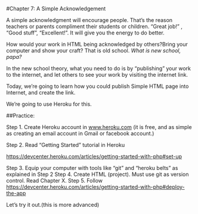 #Chapter 7: A Simple Acknowledgement

A simple acknowledgment will encourage people. That’s the reason teachers or  parents compliment their students or children. “Great job!” , “Good stuff”, “Excellent!”.
It will give you the energy to do better.

How would your work in HTML being acknowledged by others?Bring your computer and show your craft? That is old school.
_What is new school, papa?_

In the new school theory, what you need to do is by “publishing” your work to the internet, and let others to see your work by visiting the internet link.

Today, we’re going to learn how you could publish Simple HTML page into Internet, and create the link.

We’re going to use Heroku for this.

##Practice:

Step 1. Create Heroku account in www.heroku.com (it is free, and as simple as creating an email account in Gmail or facebook account.)

Step 2. Read “Getting Started” tutorial in Heroku 

https://devcenter.heroku.com/articles/getting-started-with-php#set-up

Step 3. Equip your computer with tools like “git” and “heroku belts” as explained in Step 2
Step 4. Create HTML (project). Must use git as version control. Read Chapter X.
Step 5. Follow https://devcenter.heroku.com/articles/getting-started-with-php#deploy-the-app

Let’s try it out.(this is more advanced)
